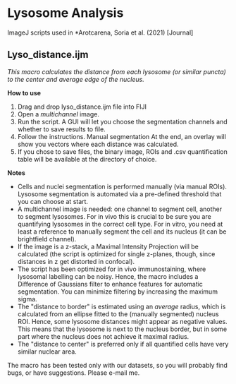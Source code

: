 # Lysosome Analysis
ImageJ scripts used in *Arotcarena, Soria et al. (2021) [Journal]

## Lyso_distance.ijm
*This macro calculates the distance from each lysosome (or similar puncta) to the center and average edge of the nucleus.*

**How to use**
1. Drag and drop lyso_distance.ijm file into FIJI
2. Open a *multichannel* image.
3. Run the script. A GUI will let you choose the segmentation channels and whether to save results to file.
4. Follow the instructions. Manual segmentation At the end, an overlay will show you vectors where each distance was calculated.
5. If you chose to save files, the binary image, ROIs and .csv quantification table will be available at the directory of choice.

**Notes**
- Cells and nuclei segmentation is performed manually (via manual ROIs). Lysosome segmentation is automated via a pre-defined threshold that you can choose at start.
- A multichannel image is needed: one channel to segment cell, another to segment lysosomes. For in vivo this is crucial to be sure you are quantifying lysosomes in the correct cell type. For in vitro, you need at least a reference to manually segment the cell and its nucleus (it can be brightfield channel).
- If the image is a z-stack, a Maximal Intensity Projection will be calculated (the script is optimized for single z-planes, though, since distances in z get distorted in confocal).
- The script has been optimized for in vivo immunostaining, where lysosomal labelling can be noisy. Hence, the macro includes a Difference of Gaussians filter to enhance features for automatic segmentation. You can minimize filtering by increasing the maximum sigma. 
- The "distance to border" is estimated using an *average* radius, which is calculated from an ellipse fitted to the (manually segmented) nucleus ROI. Hence, some lysosome distances might appear as negative values. This means that the lysosome is next to the nucleus border, but in some part where the nucleus does not achieve it maximal radius.
- The "distance to center" is preferred only if all quantified cells have very similar nuclear area.


The macro has been tested only with our datasets, so you will probably find bugs, or have suggestions. Please e-mail me.
